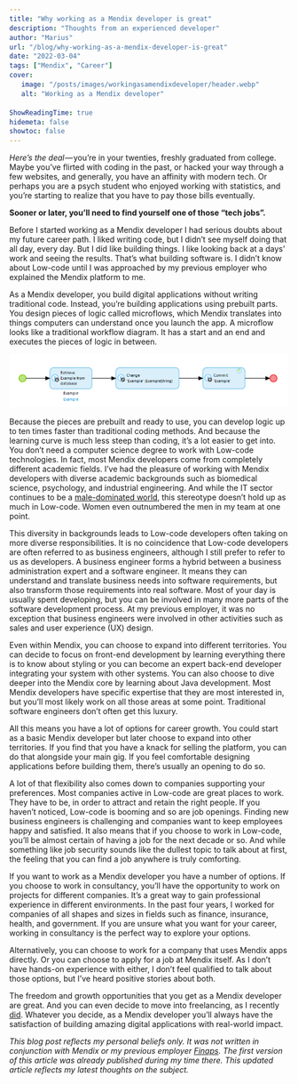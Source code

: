 ```yaml
---
title: "Why working as a Mendix developer is great"
description: "Thoughts from an experienced developer"
author: "Marius"
url: "/blog/why-working-as-a-mendix-developer-is-great"
date: "2022-03-04"
tags: ["Mendix", "Career"]
cover:
   image: "/posts/images/workingasamendixdeveloper/header.webp"
   alt: "Working as a Mendix developer"

ShowReadingTime: true
hidemeta: false
showtoc: false
---
```


*Here’s the deal* — you’re in your twenties, freshly graduated from college. Maybe you’ve flirted with coding in the past, or hacked your way through a few websites, and generally, you have an affinity with modern tech. Or perhaps you are a psych student who enjoyed working with statistics, and you’re starting to realize that you have to pay those bills eventually.

**Sooner or later, you’ll need to find yourself one of those “tech jobs”.**

Before I started working as a Mendix developer I had serious doubts about my future career path. I liked writing code, but I didn’t see myself doing that all day, every day. But I did like building things. I like looking back at a days’ work and seeing the results. That’s what building software is. I didn’t know about Low-code until I was approached by my previous employer who explained the Mendix platform to me.

As a Mendix developer, you build digital applications without writing traditional code. Instead, you’re building applications using prebuilt parts. You design pieces of logic called microflows, which Mendix translates into things computers can understand once you launch the app. A microflow looks like a traditional workflow diagram. It has a start and an end and executes the pieces of logic in between.

![Example microflow](/posts/images/workingasamendixdeveloper/examplemicroflow.png)

Because the pieces are prebuilt and ready to use, you can develop logic up to ten times faster than traditional coding methods. And because the learning curve is much less steep than coding, it’s a lot easier to get into. You don’t need a computer science degree to work with Low-code technologies. In fact, most Mendix developers come from completely different academic fields. I’ve had the pleasure of working with Mendix developers with diverse academic backgrounds such as biomedical science, psychology, and industrial engineering. And while the IT sector continues to be a [male-dominated world](https://en.wikipedia.org/wiki/Gender_disparity_in_computing), this stereotype doesn’t hold up as much in Low-code. Women even outnumbered the men in my team at one point.

This diversity in backgrounds leads to Low-code developers often taking on more diverse responsibilities. It is no coincidence that Low-code developers are often referred to as business engineers, although I still prefer to refer to us as developers. A business engineer forms a hybrid between a business administration expert and a software engineer. It means they can understand and translate business needs into software requirements, but also transform those requirements into real software. Most of your day is usually spent developing, but you can be involved in many more parts of the software development process. At my previous employer, it was no exception that business engineers were involved in other activities such as sales and user experience (UX) design.

Even within Mendix, you can choose to expand into different territories. You can decide to focus on front-end development by learning everything there is to know about styling or you can become an expert back-end developer integrating your system with other systems. You can also choose to dive deeper into the Mendix core by learning about Java development. Most Mendix developers have specific expertise that they are most interested in, but you’ll most likely work on all those areas at some point. Traditional software engineers don’t often get this luxury.

All this means you have a lot of options for career growth. You could start as a basic Mendix developer but later choose to expand into other territories. If you find that you have a knack for selling the platform, you can do that alongside your main gig. If you feel comfortable designing applications before building them, there’s usually an opening to do so.

A lot of that flexibility also comes down to companies supporting your preferences. Most companies active in Low-code are great places to work. They have to be, in order to attract and retain the right people. If you haven’t noticed, Low-code is booming and so are job openings. Finding new business engineers is challenging and companies want to keep employees happy and satisfied. It also means that if you choose to work in Low-code, you’ll be almost certain of having a job for the next decade or so. And while something like job security sounds like the dullest topic to talk about at first, the feeling that you can find a job anywhere is truly comforting.

If you want to work as a Mendix developer you have a number of options. If you choose to work in consultancy, you’ll have the opportunity to work on projects for different companies. It’s a great way to gain professional experience in different environments. In the past four years, I worked for companies of all shapes and sizes in fields such as finance, insurance, health, and government. If you are unsure what you want for your career, working in consultancy is the perfect way to explore your options.

Alternatively, you can choose to work for a company that uses Mendix apps directly. Or you can choose to apply for a job at Mendix itself. As I don’t have hands-on experience with either, I don’t feel qualified to talk about those options, but I’ve heard positive stories about both.

The freedom and growth opportunities that you get as a Mendix developer are great. And you can even decide to move into freelancing, as I recently [did](https://www.linkedin.com/feed/update/urn%3Ali%3Aactivity%3A6851808905958346752?lipi=urn%3Ali%3Apage%3Ad_flagship3_profile_view_base%3BwtjbeyO4ROecTjEpolP23g%3D%3D). Whatever you decide, as a Mendix developer you’ll always have the satisfaction of building amazing digital applications with real-world impact.

_This blog post reflects my personal beliefs only. It was not written in conjunction with Mendix or my previous employer_ [_Finaps_](https://www.finaps.nl/)_. The first version of this article was already published during my time there. This updated article reflects my latest thoughts on the subject._
